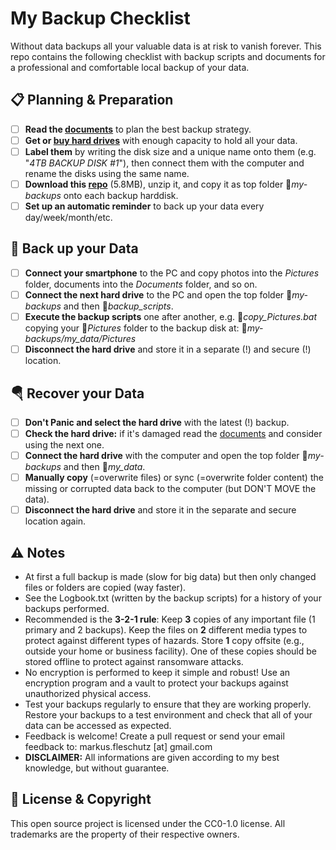 My Backup Checklist
===================

Without data backups all your valuable data is at risk to vanish forever. This repo contains the following checklist with backup scripts and documents for a professional and comfortable local backup of your data.

📋 Planning & Preparation
--------------------------
- [ ] **Read the [documents](documents/)** to plan the best backup strategy.
- [ ] **Get or [buy hard drives](https://www.amazon.com/s?k=hard+drives)** with enough capacity to hold all your data.
- [ ] **Label them** by writing the disk size and a unique name onto them (e.g. "*4TB BACKUP DISK #1*"), then connect them with the computer and rename the disks using the same name.
- [ ] **Download this [repo](https://github.com/fleschutz/my-backups/archive/refs/tags/v0.2.zip)** (5.8MB), unzip it, and copy it as top folder 📁*my-backups* onto each backup harddisk.
- [ ] **Set up an automatic reminder** to back up your data every day/week/month/etc.

💾 Back up your Data
---------------------
- [ ] **Connect your smartphone** to the PC and copy photos into the *Pictures* folder, documents into the *Documents* folder, and so on.
- [ ] **Connect the next hard drive** to the PC and open the top folder 📁*my-backups* and then 📁*backup_scripts*.
- [ ] **Execute the backup scripts** one after another, e.g. 📄*copy_Pictures.bat* copying your 📁*Pictures* folder to the backup disk at: 📁*my-backups/my_data/Pictures*
- [ ] **Disconnect the hard drive** and store it in a separate (!) and secure (!) location.

🪂 Recover your Data
---------------------
- [ ] **Don't Panic and select the hard drive** with the latest (!) backup.
- [ ] **Check the hard drive:** if it's damaged read the [documents](documents/) and consider using the next one.
- [ ] **Connect the hard drive** with the computer and open the top folder 📁*my-backups* and then 📁*my_data*.
- [ ] **Manually copy** (=overwrite files) or sync (=overwrite folder content) the missing or corrupted data back to the computer (but DON'T MOVE the data).
- [ ] **Disconnect the hard drive** and store it in the separate and secure location again.

⚠️ Notes
---------
* At first a full backup is made (slow for big data) but then only changed files or folders are copied (way faster).
* See the Logbook.txt (written by the backup scripts) for a history of your backups performed.
* Recommended is the **3-2-1 rule**: Keep **3** copies of any important file (1 primary and 2 backups). Keep the files on **2** different media types to protect against different types of hazards. Store **1** copy offsite (e.g., outside your home or business facility). One of these copies should be stored offline to protect against ransomware attacks.
* No encryption is performed to keep it simple and robust! Use an encryption program and a vault to protect your backups against unauthorized physical access.
* Test your backups regularly to ensure that they are working properly. Restore your backups to a test environment and check that all of your data can be accessed as expected.
* Feedback is welcome! Create a pull request or send your email feedback to: markus.fleschutz [at] gmail.com
* **DISCLAIMER:** All informations are given according to my best knowledge, but without guarantee.

🤝 License & Copyright
-----------------------
This open source project is licensed under the CC0-1.0 license. All trademarks are the property of their respective owners.
